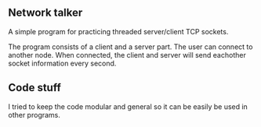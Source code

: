 ## Network talker

A simple program for practicing threaded server/client TCP sockets.

The program consists of a client and a server part. The user can connect to another node. When connected, the client and server will send eachother socket information every second.

## Code stuff

I tried to keep the code modular and general so it can be easily be used in other programs.
